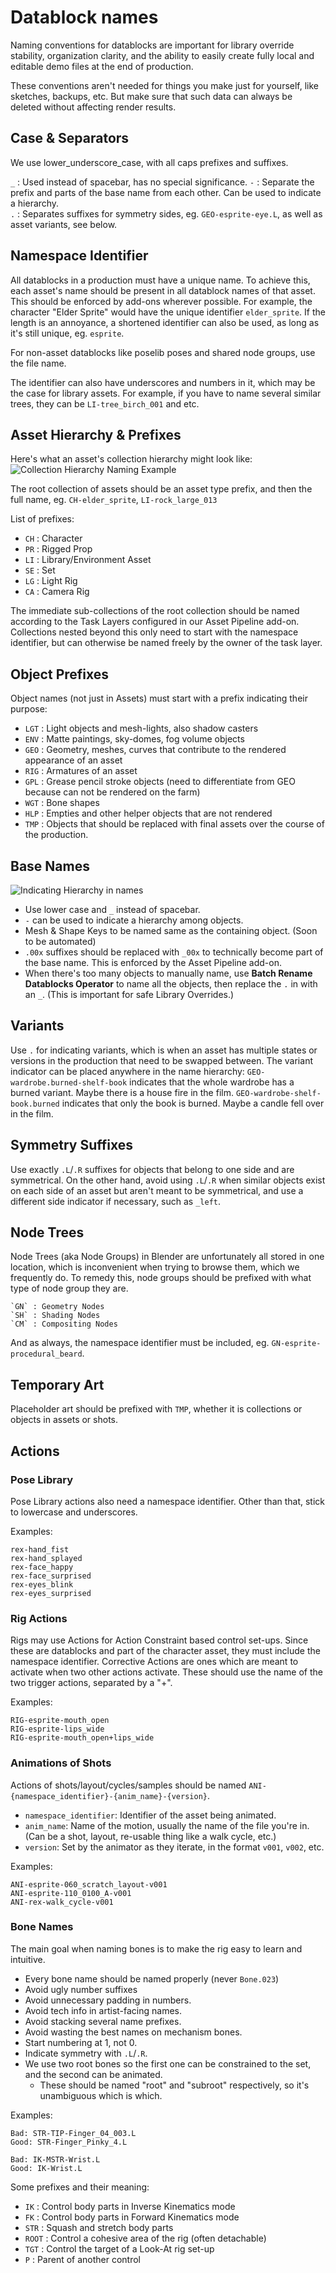 # Datablock names

Naming conventions for datablocks are important for library override stability, organization clarity, and the ability to easily create fully local and editable demo files at the end of production.

These conventions aren't needed for things you make just for yourself, like sketches, backups, etc. But make sure that such data can always be deleted without affecting render results.

## Case & Separators
We use lower_underscore_case, with all caps prefixes and suffixes.

`_` : Used instead of spacebar, has no special significance.
`-` : Separate the prefix and parts of the base name from each other. Can be used to indicate a hierarchy.  
`.` : Separates suffixes for symmetry sides, eg. `GEO-esprite-eye.L`, as well as asset variants, see below.  

## Namespace Identifier

All datablocks in a production must have a unique name. To achieve this, each asset's name should be present in all datablock names of that asset. This should be enforced by add-ons wherever possible. For example, the character "Elder Sprite" would have the unique identifier `elder_sprite`.
If the length is an annoyance, a shortened identifier can also be used, as long as it's still unique, eg. `esprite`.

For non-asset datablocks like poselib poses and shared node groups, use the file name.

The identifier can also have underscores and numbers in it, which may be the case for library assets. For example, if you have to name several similar trees, they can be `LI-tree_birch_001` and etc.

## Asset Hierarchy & Prefixes
Here's what an asset's collection hierarchy might look like:
![Collection Hierarchy Naming Example](/media/naming-conventions/collection_hierarchy_naming_example.png)

The root collection of assets should be an asset type prefix, and then the full name, eg. `CH-elder_sprite`, `LI-rock_large_013`

List of prefixes:
- `CH` : Character
- `PR` : Rigged Prop
- `LI` : Library/Environment Asset
- `SE` : Set
- `LG` : Light Rig
- `CA` : Camera Rig

The immediate sub-collections of the root collection should be named according to the Task Layers configured in our Asset Pipeline add-on. Collections nested beyond this only need to start with the namespace identifier, but can otherwise be named freely by the owner of the task layer.

## Object Prefixes
Object names (not just in Assets) must start with a prefix indicating their purpose:

- `LGT` : Light objects and mesh-lights, also shadow casters
- `ENV` : Matte paintings, sky-domes, fog volume objects
- `GEO` : Geometry, meshes, curves that contribute to the rendered appearance of an asset
- `RIG` : Armatures of an asset
- `GPL` : Grease pencil stroke objects (need to differentiate from GEO because can not be rendered on the farm)
- `WGT` : Bone shapes
- `HLP` : Empties and other helper objects that are not rendered
- `TMP` : Objects that should be replaced with final assets over the course of the production.

## Base Names
![Indicating Hierarchy in names](/media/naming-conventions/hierarchy_name_example.png)

- Use lower case and `_` instead of spacebar.
- `-` can be used to indicate a hierarchy among objects.
- Mesh & Shape Keys to be named same as the containing object. (Soon to be automated)
- `.00x` suffixes should be replaced with `_00x` to technically become part of the base name. This is enforced by the Asset Pipeline add-on.
- When there's too many objects to manually name, use **Batch Rename Datablocks Operator** to name all the objects, then replace the `.` in with an `_`. (This is important for safe Library Overrides.)

## Variants
Use `.` for indicating variants, which is when an asset has multiple states or versions in the production that need to be swapped between.
The variant indicator can be placed anywhere in the name hierarchy:
`GEO-wardrobe.burned-shelf-book` indicates that the whole wardrobe has a burned variant. Maybe there is a house fire in the film.
`GEO-wardrobe-shelf-book.burned` indicates that only the book is burned. Maybe a candle fell over in the film.

## Symmetry Suffixes
Use exactly `.L`/`.R` suffixes for objects that belong to one side and are symmetrical.
On the other hand, avoid using `.L`/`.R` when similar objects exist on each side of an asset but aren't meant to be symmetrical, and use a different side indicator if necessary, such as `_left`.

## Node Trees
Node Trees (aka Node Groups) in Blender are unfortunately all stored in one location, which is inconvenient when trying to browse them, which we frequently do. To remedy this, node groups should be prefixed with what type of node group they are.
```
`GN` : Geometry Nodes
`SH` : Shading Nodes
`CM` : Compositing Nodes
```

And as always, the namespace identifier must be included, eg. `GN-esprite-procedural_beard`.

## Temporary Art
Placeholder art should be prefixed with `TMP`, whether it is collections or objects in assets or shots.

## Actions

### Pose Library

Pose Library actions also need a namespace identifier. Other than that, stick to lowercase and underscores.

Examples:
```
rex-hand_fist
rex-hand_splayed
rex-face_happy
rex-face_surprised
rex-eyes_blink
rex-eyes_surprised
```

### Rig Actions
Rigs may use Actions for Action Constraint based control set-ups. Since these are datablocks and part of the character asset, they must include the namespace identifier.
Corrective Actions are ones which are meant to activate when two other actions activate. These should use the name of the two trigger actions, separated by a "+".

Examples: 
```
RIG-esprite-mouth_open
RIG-esprite-lips_wide
RIG-esprite-mouth_open+lips_wide
```

### Animations of Shots
Actions of shots/layout/cycles/samples should be named `ANI-{namespace_identifier}-{anim_name}-{version}`.
- `namespace_identifier`: Identifier of the asset being animated.
- `anim_name`: Name of the motion, usually the name of the file you're in. (Can be a shot, layout, re-usable thing like a walk cycle, etc.)
- `version`: Set by the animator as they iterate, in the format `v001`, `v002`, etc.

Examples:
```
ANI-esprite-060_scratch_layout-v001
ANI-esprite-110_0100_A-v001
ANI-rex-walk_cycle-v001
```

### Bone Names
The main goal when naming bones is to make the rig easy to learn and intuitive.
- Every bone name should be named properly (never `Bone.023`)
- Avoid ugly number suffixes
- Avoid unnecessary padding in numbers.
- Avoid tech info in artist-facing names.
- Avoid stacking several name prefixes.
- Avoid wasting the best names on mechanism bones.
- Start numbering at 1, not 0.
- Indicate symmetry with `.L`/`.R`.
- We use two root bones so the first one can be constrained to the set, and the second can be animated.
    - These should be named "root" and "subroot" respectively, so it's unambiguous which is which.

Examples:
```
Bad: STR-TIP-Finger_04_003.L
Good: STR-Finger_Pinky_4.L

Bad: IK-MSTR-Wrist.L
Good: IK-Wrist.L
```

Some prefixes and their meaning:
- `IK` : Control body parts in Inverse Kinematics mode
- `FK` : Control body parts in Forward Kinematics mode
- `STR` : Squash and stretch body parts
- `ROOT` : Control a cohesive area of the rig (often detachable)
- `TGT` : Control the target of a Look-At rig set-up
- `P` : Parent of another control
